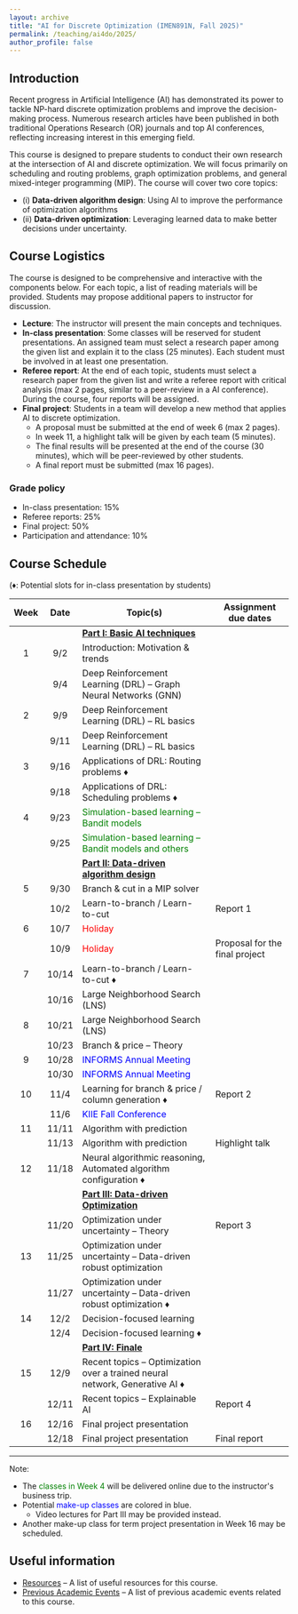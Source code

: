 ```yaml
---
layout: archive
title: "AI for Discrete Optimization (IMEN891N, Fall 2025)"
permalink: /teaching/ai4do/2025/
author_profile: false
---
```

## Introduction

Recent progress in Artificial Intelligence (AI) has demonstrated its power to tackle NP-hard discrete optimization problems and improve the decision-making process. Numerous research articles have been published in both traditional Operations Research (OR) journals and top AI conferences, reflecting increasing interest in this emerging field.

This course is designed to prepare students to conduct their own research at the intersection of AI and discrete optimization. We will focus primarily on scheduling and routing problems, graph optimization problems, and general mixed-integer programming (MIP). The course will cover two core topics: 


* (i) **Data-driven algorithm design**: Using AI to improve the performance of optimization algorithms
* (ii) **Data-driven optimization**: Leveraging learned data to make better decisions under uncertainty.

## Course Logistics

The course is designed to be comprehensive and interactive with the components below. For each topic, a list of reading materials will be provided. Students may propose additional papers to instructor for discussion.

* **Lecture**: The instructor will present the main concepts and techniques.
* **In-class presentation**: Some classes will be reserved for student presentations. An assigned team must select a research paper among the given list and explain it to the class (25 minutes). Each student must be involved in at least one presentation.
* **Referee report**: At the end of each topic, students must select a research paper from the given list and write a referee report with critical analysis (max 2 pages, similar to a peer-review in a AI conference). During the course, four reports will be assigned.
* **Final project**: Students in a team will develop a new method that applies AI to discrete optimization.
  * A proposal must be submitted at the end of week 6 (max 2 pages).
  * In week 11, a highlight talk will be given by each team (5 minutes).
  * The final results will be presented at the end of the course (30 minutes), which will be peer-reviewed by other students.
  * A final report must be submitted (max 16 pages).

### Grade policy

* In-class presentation: 15%
* Referee reports: 25%
* Final project: 50%
* Participation and attendance: 10%

## Course Schedule

(♦: Potential slots for in-class presentation by students)

| Week  | Date  | Topic(s)                                                                               | Assignment due dates           |
| :---: | :---: | -------------------------------------------------------------------------------------- | ------------------------------ |
|       |       | [**Part I: Basic AI techniques**](/teaching/ai4do/2025/part-1)                    |                                |
|   1   |  9/2  | Introduction: Motivation & trends                                                      |                                |
|       |  9/4  | Deep Reinforcement Learning (DRL) – Graph Neural Networks (GNN)                        |                                |
|   2   |  9/9  | Deep Reinforcement Learning (DRL) – RL basics                                          |                                |
|       | 9/11  | Deep Reinforcement Learning (DRL) – RL basics                                          |                                |
|   3   | 9/16  | Applications of DRL: Routing problems ♦                                                |                                |
|       | 9/18  | Applications of DRL: Scheduling problems ♦                                             |                                |
|   4   | 9/23  | <span style="color:green;">Simulation-based learning – Bandit models</span>            |                                |
|       | 9/25  | <span style="color:green;">Simulation-based learning – Bandit models and others</span> |                                |
|       |       | [**Part II: Data-driven algorithm design**](/teaching/ai4do/2025/part-2)          |                                |
|   5   | 9/30  | Branch & cut in a MIP solver                                                           |                                |
|       | 10/2  | Learn-to-branch / Learn-to-cut                                                         | Report 1                       |
|   6   | 10/7  | <span style="color:red;">Holiday</span>                                                |                                |
|       | 10/9  | <span style="color:red;">Holiday</span>                                                | Proposal for the final project |
|   7   | 10/14 | Learn-to-branch / Learn-to-cut  ♦                                                      |                                |
|       | 10/16 | Large Neighborhood Search (LNS)                                                        |                                |
|   8   | 10/21 | Large Neighborhood Search (LNS)                                                        |                                |
|       | 10/23 | Branch & price – Theory                                                                |                                |
|   9   | 10/28 | <span style="color:blue;"> INFORMS Annual Meeting  </span>                             |                                |
|       | 10/30 | <span style="color:blue;"> INFORMS Annual Meeting  </span>                             |                                |
|  10   | 11/4  | Learning for branch & price / column generation  ♦                                     | Report 2                       |
|       | 11/6  | <span style="color:blue;"> KIIE Fall Conference  </span>                               |                                |
|  11   | 11/11 | Algorithm with prediction                                                              |                                |
|       | 11/13 | Algorithm with prediction                                                              | Highlight talk                 |
|  12   | 11/18 | Neural algorithmic reasoning, Automated algorithm configuration  ♦                     |                                |
|       |       | [**Part III: Data-driven Optimization**](/teaching/ai4do/2025/part-3)             |                                |
|       | 11/20 | Optimization under uncertainty – Theory                                                | Report 3                       |
|  13   | 11/25 | Optimization under uncertainty – Data-driven robust optimization                       |                                |
|       | 11/27 | Optimization under uncertainty – Data-driven robust optimization  ♦                    |                                |
|  14   | 12/2  | Decision-focused learning                                                              |                                |
|       | 12/4  | Decision-focused learning  ♦                                                           |                                |
|       |       | [**Part IV: Finale**](/teaching/ai4do/2025/part-4)                                |                                |
|  15   | 12/9  | Recent topics – Optimization over a trained neural network, Generative AI  ♦           |                                |
|       | 12/11 | Recent topics – Explainable AI                                                         | Report 4                       |
|  16   | 12/16 | Final project presentation                                                             |                                |
|       | 12/18 | Final project presentation                                                             | Final report                   |

---

Note:

* The <span style="color:green;">classes in Week 4</span> will be delivered online due to the instructor's business trip.
* Potential <span style="color:blue;">make-up classes</span> are colored in blue.
  * Video lectures for Part III may be provided instead.
* Another make-up class for term project presentation in Week 16 may be scheduled.

## Useful information

* [Resources](/teaching/ai4do/2025/resources) – A list of useful resources for this course.
* [Previous Academic Events](/teaching/ai4do/2025/previous-academic-events) – A list of previous academic events related to this course.
